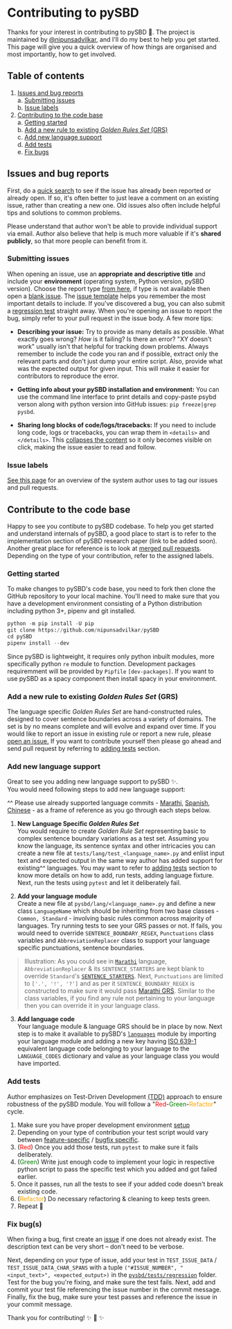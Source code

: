# Contributing to pySBD
Thanks for your interest in contributing to pySBD 🎉. The project is maintained by [@nipunsadvilkar](https://github.com/nipunsadvilkar), and I'll do my best to help you get started. This page will give you a quick overview of how things are organised and most importantly, how to get involved.

## Table of contents

1. [Issues and bug reports](#issues-and-bug-reports)</br>
    a. [Submitting issues](#submitting-issues)</br>
    b. [Issue labels](#issue-labels)
2. [Contributing to the code base](#contribute-to-the-code-base)</br>
    a. [Getting started](#getting-started)</br>
    b. [Add a new rule to existing *Golden Rules Set* (GRS)](#add-a-new-rule-to-existing-golden-rules-set-grs)</br>
    c. [Add new language support](#add-new-language-support)</br>
    d. [Add tests](#add-tests)</br>
    e. [Fix bugs](#fix-bugs)

## Issues and bug reports
First, do a [quick search](https://github.com/nipunsadvilkar/pySBD/issues?q=is%3Aissue+sort%3Aupdated-desc+is%3Aclosed+is%3Aopen) to see if the issue has already been reported or already open. If so, it's often better to just leave a comment on an existing issue, rather than creating a new one. Old issues also often include helpful tips and solutions to common problems.

Please understand that author won't be able to provide individual support via
email. Author also believe that help is much more valuable if it's **shared publicly**,
so that more people can benefit from it.

### Submitting issues

When opening an issue, use an **appropriate and descriptive title** and include your
**environment** (operating system, Python version, pySBD version). Choose the report type [from here](https://github.com/nipunsadvilkar/pySBD/issues/new/choose), if type is not available then open a [blank issue](https://github.com/nipunsadvilkar/pySBD/issues/new). The
[issue template](https://github.com/nipunsadvilkar/pySBD/issues/new?assignees=&labels=&template=bug_report.md&title=%3CAppropriate+title%3E) helps you
remember the most important details to include. If you've discovered a bug, you
can also submit a [regression test](#fixing-bugs) straight away. When you're
opening an issue to report the bug, simply refer to your pull request in the
issue body. A few more tips:

-   **Describing your issue:** Try to provide as many details as possible. What
    exactly goes wrong? _How_ is it failing? Is there an error?
    "XY doesn't work" usually isn't that helpful for tracking down problems. Always
    remember to include the code you ran and if possible, extract only the relevant
    parts and don't just dump your entire script. Also, provide what was the expected output for given input. This will make it easier for contributors to
    reproduce the error.

-   **Getting info about your pySBD installation and environment:** You can use the command line interface to print details and copy-paste psybd verson along with python version into GitHub issues:
    `pip freeze|grep pysbd`.

-   **Sharing long blocks of code/logs/tracebacks:** If you need to include long code,
    logs or tracebacks, you can wrap them in `<details>` and `</details>`. This
    [collapses the content](https://developer.mozilla.org/en/docs/Web/HTML/Element/details)
    so it only becomes visible on click, making the issue easier to read and follow.

### Issue labels

[See this page](https://github.com/nipunsadvilkar/pySBD/labels) for an overview of
the system author uses to tag our issues and pull requests.

## Contribute to the code base

Happy to see you contibute to pySBD codebase. To help you get started and understand internals of pySBD, a good place to start is to refer to the implementation section of pySBD research paper (link to be added soon). Another great place for reference is to look at [merged pull requests](https://github.com/nipunsadvilkar/pySBD/pulls?q=is%3Apr+sort%3Aupdated-desc+is%3Amerged). Depending on the type of your contribution, refer to the assigned labels.

### Getting started
To make changes to pySBD's code base, you need to fork then clone the GitHub repository to your local machine. You'll need to make sure that you have a development environment consisting of a Python distribution including python 3+, pipenv and git installed.

```python
python -m pip install -U pip
git clone https://github.com/nipunsadvilkar/pySBD
cd pySBD
pipenv install --dev
```
Since pySBD is lightweight, it requires only python inbuilt modules, more specifically python `re` module to function. Development packages requiremment will be provided by `Pipfile` `[dev-packages]`. If you want to use pySBD as a spacy component then install spacy in your environment.

### Add a new rule to existing *Golden Rules Set* (GRS)
The language specific *Golden Rules Set* are hand-constructed rules, designed to cover sentence boundaries across a variety of domains. The set is by no means complete and will evolve and expand over time. If you would like to report an issue in existing rule or report a new rule, please [open an issue.](#submitting-issues) If you want to contribute yourself then please go ahead and send pull request by referring to [adding tests](#adding-tests) section.

### Add new language support
Great to see you adding new language support to pySBD ✨.</br>
You would need following steps to add new language support:

^^ Please use already supported language commits - [Marathi](https://github.com/nipunsadvilkar/pySBD/commit/ab39442ece525285e5e83a80e2d2672bba467db7), [Spanish](https://github.com/nipunsadvilkar/pySBD/commit/ed6fb8672e30521e6e5d55bc86b779b2b4cf47dd), [Chinese](https://github.com/nipunsadvilkar/pySBD/commit/092764f896911bb97259720998b636f18980bb62) - as a frame of reference as you go through each steps below.

1. **New Language Specific *Golden Rules Set***</br>
You would require to create *Golden Rule Set* representing basic to complex sentence boundary variations as a test set. Assuming you know the language, its sentence syntax and other intricacies you can create a new file at `tests/lang/test_<language_name>.py` and enlist input text and expected output in the same way author has added support for existing^^ languages. You may want to refer to [adding tests](#adding-tests) section to know more details on how to add, run tests, adding language fixture. Next, run the tests using `pytest` and let it deliberately fail.

2. **Add your language module**</br>
Create a new file at `pysbd/lang/<language_name>.py` and define a new class `LanguageName` which should be inheriting from two base classes - `Common, Standard` - involving basic rules common across majority of languages. Try running tests to see your GRS passes or not. If fails, you would need to override `SENTENCE_BOUNDARY_REGEX`, `Punctuations` class variables and `AbbreviationReplacer` class to support your language specific punctuations, sentence boundaries.

 > Illustration: As you could see in [`Marathi`](https://github.com/nipunsadvilkar/pySBD/blob/master/pysbd/lang/marathi.py) language, `AbbreviationReplacer` & its `SENTENCE_STARTERS` are kept blank to override `Standard`'s [`SENTENCE_STARTERS`](https://github.com/nipunsadvilkar/pySBD/blob/master/pysbd/lang/common/standard.py#L111). Next, `Punctuations` are limited to  `['.', '!', '?']` and as per it `SENTENCE_BOUNDARY_REGEX` is constructed to make sure it would pass [Marathi GRS](https://github.com/nipunsadvilkar/pySBD/blob/master/tests/lang/test_marathi.py). Similar to the class variables, if you find any rule not pertaining to your language then you can override it in your language class.

3. **Add language code**<br>
Your language module & language GRS should be in place by now. Next step is to make it available to pySBD's [`languages`](https://github.com/nipunsadvilkar/pySBD/blob/master/pysbd/languages.py) module by importing your language module and adding a new key having [ISO 639-1](https://en.wikipedia.org/wiki/List_of_ISO_639-1_codes) equivalent language code belonging to your language to the `LANGUAGE_CODES` dictionary and value as your language class you would have imported.

### Add tests
Author emphasizes on Test-Driven Development [(TDD)](https://testdriven.io/test-driven-development/) approach to ensure robustness of the pySBD module. You will follow a "<span style="color: red;">Red</span>-<span style="color: green;">Green</span>-<span style="color: orange;">Refactor</span>" cycle.

1. Make sure you have proper development environment [setup](#getting-started)
2. Depending on your type of contribution your test script would vary between [feature-specific](#add-new-language-support) / [bugfix specific](#fix-bugs).
3. (<span style="color: red;">Red</span>) Once you add those tests, run `pytest` to make sure it fails deliberately.
4. (<span style="color: green;">Green</span>) Write just enough code to implement your logic in respective python script to pass the specific test which you added and got failed earlier.
5. Once it passes, run all the tests to see if your added code doesn't break existing code.
6. (<span style="color: orange;">Refactor</span>) Do necessary refactoring & cleaning to keep tests green.
7. Repeat 🔁

### Fix bug(s)

When fixing a bug, first create an
[issue](https://github.com/nipunsadvilkar/pySBD/issues) if one does not already exist.
The description text can be very short – don't need to be verbose.

Next, depending on your type of issue, add your test in `TEST_ISSUE_DATA` / `TEST_ISSUE_DATA_CHAR_SPANS` with a tuple `("#ISSUE_NUMBER", "<input_text>", <expected_output>)` in the
[`pysbd/tests/regression`](pysbd/tests/regression) folder. Test for the bug
you're fixing, and make sure the test fails. Next, add and commit your test file
referencing the issue number in the commit message. Finally, fix the bug, make
sure your test passes and reference the issue in your commit message.

Thank you for contributing! ✨ 🍰 ✨
